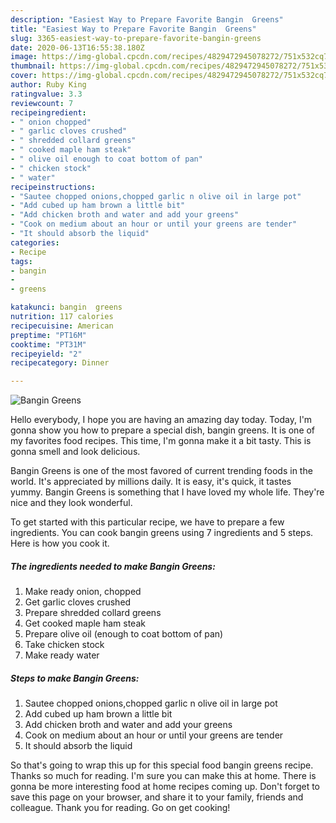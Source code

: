 ```yaml
---
description: "Easiest Way to Prepare Favorite Bangin  Greens"
title: "Easiest Way to Prepare Favorite Bangin  Greens"
slug: 3365-easiest-way-to-prepare-favorite-bangin-greens
date: 2020-06-13T16:55:38.180Z
image: https://img-global.cpcdn.com/recipes/4829472945078272/751x532cq70/bangin-greens-recipe-main-photo.jpg
thumbnail: https://img-global.cpcdn.com/recipes/4829472945078272/751x532cq70/bangin-greens-recipe-main-photo.jpg
cover: https://img-global.cpcdn.com/recipes/4829472945078272/751x532cq70/bangin-greens-recipe-main-photo.jpg
author: Ruby King
ratingvalue: 3.3
reviewcount: 7
recipeingredient:
- " onion chopped"
- " garlic cloves crushed"
- " shredded collard greens"
- " cooked maple ham steak"
- " olive oil enough to coat bottom of pan"
- " chicken stock"
- " water"
recipeinstructions:
- "Sautee chopped onions,chopped garlic n olive oil in large pot"
- "Add cubed up ham brown a little bit"
- "Add chicken broth and water and add your greens"
- "Cook on medium about an hour or until your greens are tender"
- "It should absorb the liquid"
categories:
- Recipe
tags:
- bangin
- 
- greens

katakunci: bangin  greens 
nutrition: 117 calories
recipecuisine: American
preptime: "PT16M"
cooktime: "PT31M"
recipeyield: "2"
recipecategory: Dinner

---
```



![Bangin  Greens](https://img-global.cpcdn.com/recipes/4829472945078272/751x532cq70/bangin-greens-recipe-main-photo.jpg)

Hello everybody, I hope you are having an amazing day today. Today, I'm gonna show you how to prepare a special dish, bangin  greens. It is one of my favorites food recipes. This time, I'm gonna make it a bit tasty. This is gonna smell and look delicious.



Bangin  Greens is one of the most favored of current trending foods in the world. It's appreciated by millions daily. It is easy, it's quick, it tastes yummy. Bangin  Greens is something that I have loved my whole life. They're nice and they look wonderful.


To get started with this particular recipe, we have to prepare a few ingredients. You can cook bangin  greens using 7 ingredients and 5 steps. Here is how you cook it.

<!--inarticleads1-->

##### The ingredients needed to make Bangin  Greens:

1. Make ready  onion, chopped
1. Get  garlic cloves crushed
1. Prepare  shredded collard greens
1. Get  cooked maple ham steak
1. Prepare  olive oil (enough to coat bottom of pan)
1. Take  chicken stock
1. Make ready  water




<!--inarticleads2-->

##### Steps to make Bangin  Greens:

1. Sautee chopped onions,chopped garlic n olive oil in large pot
1. Add cubed up ham brown a little bit
1. Add chicken broth and water and add your greens
1. Cook on medium about an hour or until your greens are tender
1. It should absorb the liquid




So that's going to wrap this up for this special food bangin  greens recipe. Thanks so much for reading. I'm sure you can make this at home. There is gonna be more interesting food at home recipes coming up. Don't forget to save this page on your browser, and share it to your family, friends and colleague. Thank you for reading. Go on get cooking!
